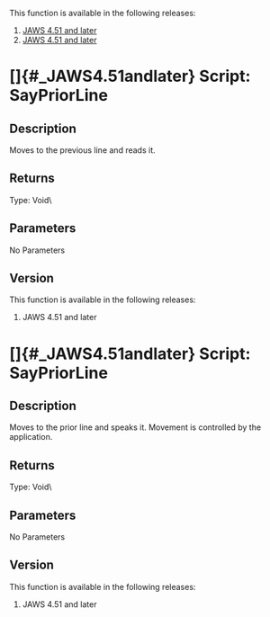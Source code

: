 This function is available in the following releases:

1.  [JAWS 4.51 and later](#_JAWS4.51andlater)
2.  [JAWS 4.51 and later](#_JAWS4.51andlater)

# []{#_JAWS4.51andlater} Script: SayPriorLine

## Description

Moves to the previous line and reads it.

## Returns

Type: Void\

## Parameters

No Parameters

## Version

This function is available in the following releases:

1.  JAWS 4.51 and later

# []{#_JAWS4.51andlater} Script: SayPriorLine

## Description

Moves to the prior line and speaks it. Movement is controlled by the
application.

## Returns

Type: Void\

## Parameters

No Parameters

## Version

This function is available in the following releases:

1.  JAWS 4.51 and later
